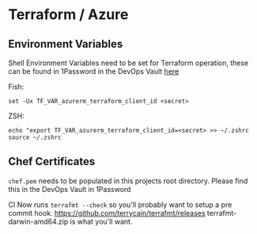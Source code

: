 # Terraform / Azure

## Environment Variables

Shell Environment Variables need to be set for Terraform operation, these can be found in 1Password in the DevOps Vault [here](https://bink.1password.com/vaults/k5lbodflcbgmnahxrxu2rvmbey/allitems/ij3bqa4mmvgcbe63we3zsiscju)

Fish:
```
set -Ux TF_VAR_azurerm_terraform_client_id <secret>
```

ZSH:
```
echo "export TF_VAR_azurerm_terraform_client_id=<secret> >> ~/.zshrc
source ~/.zshrc
```


## Chef Certificates

`chef.pem` needs to be populated in this projects root directory. Please find this in the DevOps Vault in 1Password

CI Now runs `terrafmt --check` so you'll probably want to setup a pre commit hook. https://github.com/terrycain/terrafmt/releases terrafmt-darwin-amd64.zip is what you'll want.
